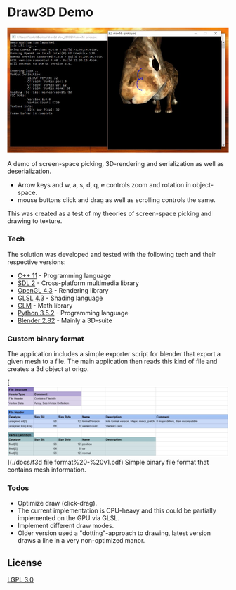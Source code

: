 # Draw3D Demo

[![Screenshot](./docs/screendhot-latest.jpg)](./docs/screendhot-latest.jpg)

A demo of screen-space picking, 3D-rendering and serialization as well as deserialization.

  - Arrow keys and w, a, s, d, q, e controls zoom and rotation in object-space.
  - mouse buttons click and drag as well as scrolling controls the same.

This was created as a test of my theories of screen-space picking and drawing to texture.

### Tech

The solution was developed and tested with the following tech and their respective versions:

* [C++ 11][cpp11] - Programming language
* [SDL 2][sdl2] - Cross-platform multimedia library
* [OpenGL 4.3][opengl43] - Rendering library
* [GLSL 4.3][glsl43] - Shading language
* [GLM][glm] - Math library
* [Python 3.5.2][py352] - Programming language
* [Blender 2.82][blend282] - Mainly a 3D-suite

### Custom binary format

The application includes a simple exporter script for blender that export a given mesh to a file.
The main application then reads this kind of file and creates a 3d object at origo.

[![An image of the file-format data](./docs/fileformat-v1.jpg)](./docs/f3d file format%20-%20v1.pdf)
Simple binary file format that contains mesh information.

### Todos

 - Optimize draw (click-drag).
  - The current implementation is CPU-heavy and this could be partially implemented on the GPU via GLSL.
 - Implement different draw modes.
  - Older version used a "dotting"-approach to drawing, latest version draws a line in a very non-optimized manor.

License
----

[LGPL 3.0](./LICENSE)

[//]: # (These are reference links used in the body of this note and get stripped out when the markdown processor does its job. There is no need to format nicely because it shouldn't be seen. Thanks SO - http://stackoverflow.com/questions/4823468/store-comments-in-markdown-syntax)

   [cpp11]: <http://www.stroustrup.com/C++11FAQ.html>
   [sdl2]: <https://www.libsdl.org/>
   [opengl43]: <https://www.opengl.org/>
   [glsl43]: <https://www.khronos.org/opengl/wiki/OpenGL_Shading_Language>
   [glm]: <http://glm.g-truc.net/0.9.8/index.html>
   [py352]: <https://www.python.org/>
   [blend282]: <https://www.blender.org/>

